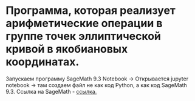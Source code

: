 # Программа, которая реализует арифметические операции в группе точек эллиптической кривой в якобиановых координатах.

Запускаем программу SageMath 9.3 Notebook -> Открывается jupyter notebook -> там создаем файл не как код Python, а как код SageMath 9.3.
Ссылка на SageMath - [ссылка.](https://www.sagemath.org/)
